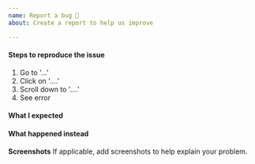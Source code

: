```yaml
---
name: Report a bug 🐛
about: Create a report to help us improve

---
```


<!-- Thanks for contributing to Wubtitle!
Pick a clear title ("Sharing: add new Facebook button") and proceed. -->

#### Steps to reproduce the issue

1.  Go to '...'
2.  Click on '....'
3.  Scroll down to '....'
4.  See error

#### What I expected
<!-- A clear and concise description of what you expected to happen. -->

#### What happened instead


**Screenshots**
If applicable, add screenshots to help explain your problem.

<!--
PLEASE NOTE
- Everything is optional, but try to add as many details as possible.
- If requesting a new feature, explain why you'd like to see it added.
- This issue tracker is not for support. If you have questions about Wubtitle, you can [send us an email](https://www.wubtitle.com/contact-support/).
- Do not report potential security vulnerabilities here. For responsible disclosure of security issues, please submit your report via our [contact page](https://www.wubtitle.com/contact-support/).
-->

